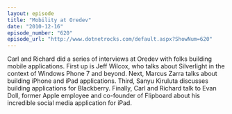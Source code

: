 ```yaml
---
layout: episode
title: "Mobility at Oredev"
date: "2010-12-16"
episode_number: "620"
episode_url: "http://www.dotnetrocks.com/default.aspx?ShowNum=620"
---
```


Carl and Richard did a series of interviews at Oredev with folks building mobile applications. First up is Jeff Wilcox, who talks about Silverlight in the context of Windows Phone 7 and beyond. Next, Marcus Zarra talks about building iPhone and iPad applications. Third, Sanyu Kiruluta discusses building applications for Blackberry. Finally, Carl and Richard talk to Evan Doll, former Apple employee and co-founder of Flipboard about his incredible social media application for iPad.
